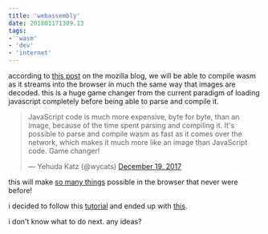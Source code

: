 ```yaml
---
title: 'webassembly'
date: 201801171309.13
tags:
- 'wasm'
- 'dev'
- 'internet'
---
```


according to [this
post](https://hacks.mozilla.org/2018/01/making-webassembly-even-faster-firefoxs-new-streaming-and-tiering-compiler/)
on the mozilla blog, we will be able to compile wasm as it streams into
the browser in much the same way that images are decoded. this is a huge
game changer from the current paradigm of loading javascript completely
before being able to parse and compile it.

> JavaScript code is much more expensive, byte for byte, than an image,
> because of the time spent parsing and compiling it. It's possible to
> parse and compile wasm as fast as it comes over the network, which
> makes it much more like an image than JavaScript code. Game changer!
>
> — Yehuda Katz (@wycats) [December 19,
> 2017](https://twitter.com/wycats/status/942908325775077376?ref_src=twsrc%5Etfw)

this will make [so many
things](https://github.com/WebAssembly/design/blob/master/UseCases.md)
possible in the browser that never were before!

i decided to follow this
[tutorial](http://webassembly.org/getting-started/developers-guide/) and
ended up with [this](https://tilde.team/~ben/wasm/hello.html).

i don't know what to do next. any ideas?
